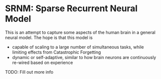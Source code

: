 # SRNM: Sparse Recurrent Neural Model

This is an attempt to capture some aspects of the human brain in a general neural model. The hope is that this model
is
 - capable of scaling to a large number of simultaneous tasks, while limiting effects from Catastrophic Forgetting
 - dynamic or self-adaptive, similar to how brain neurons are continuously re-wired based on experience

TODO: Fill out more info

